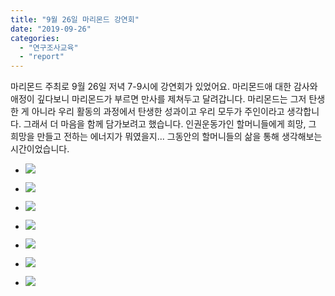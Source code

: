 ```yaml
---
title: "9월 26일 마리몬드 강연회"
date: "2019-09-26"
categories: 
  - "연구조사교육"
  - "report"
---
```


마리몬드 주최로 9월 26일 저녁 7-9시에 강연회가 있었어요. 마리몬드애 대한 감사와 애정이 깊다보니 마리몬드가 부르면 만사를 제쳐두고 달려갑니다. 마리몬드는 그저 탄생한 게 아니라 우리 활동의 과정에서 탄생한 성과이고 우리 모두가 주인이라고 생각합니다. 그래서 더 마음을 함께 담가보려고 했습니다. 인권운동가인 할머니들에게 희망, 그 희망을 만들고 전하는 에너지가 뭐였을지... 그동안의 할머니들의 삶을 통해 생각해보는 시간이었습니다.

- ![](https://womenandwar.net/kr/wp-content/uploads/2019/10/69291524_2679330858764577_6944699080949891072_n.jpg)
    
- ![](https://womenandwar.net/kr/wp-content/uploads/2019/10/71013041_2679330922097904_7607420123929903104_n.jpg)
    
- ![](https://womenandwar.net/kr/wp-content/uploads/2019/10/71066808_2679342372096759_3301453996505432064_n.jpg)
    
- ![](https://womenandwar.net/kr/wp-content/uploads/2019/10/71090123_2679330798764583_7033585872977002496_n.jpg)
    
- ![](https://womenandwar.net/kr/wp-content/uploads/2019/10/71116668_2679330988764564_8889850264199102464_n.jpg)
    
- ![](https://womenandwar.net/kr/wp-content/uploads/2019/10/71149527_2679331068764556_4107976377121112064_n.jpg)
    
- ![](https://womenandwar.net/kr/wp-content/uploads/2019/10/72256108_2679342398763423_1138219105703165952_o-1024x576.jpg)
